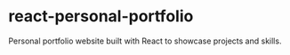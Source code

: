 # react-personal-portfolio
Personal portfolio website built with React to showcase projects and skills.
